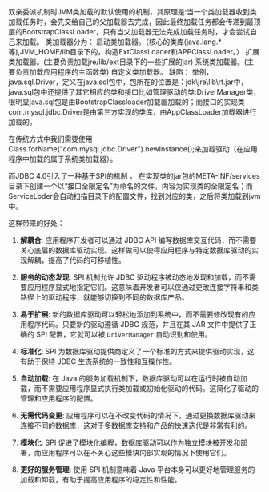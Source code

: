 双亲委派机制时JVM类加载的默认使用的机制，其原理是:当一个类加载器收到类加载任务时，会先交给自己的父加载器去完成，因此最终加载任务都会传递到最顶层的BootstrapClassLoader，只有当父加载器无法完成加载任务时，才会尝试自己来加载。
类加载器分为：
启动类加载器。（核心的类库(java.lang.\*等),JVM_HOME/lib目录下的，构造ExtClassLoader和APPClassLoader。）
扩展类加载器。(主要负责加载jre/lib/ext目录下的一些扩展的jar)
系统类加载器。(主要负责加载应用程序的主函数类)
自定义类加载器。
缺陷：
举例，
java.sql.Driver，定义在java.sql包中，包所在的位置是：jdk\jre\lib\rt.jar中，java.sql包中还提供了其它相应的类和接口比如管理驱动的类:DriverManager类，很明显java.sql包是由BootstrapClassloader加载器加载的；而接口的实现类com.mysql.jdbc.Driver是由第三方实现的类库，由AppClassLoader加载器进行加载的。

在传统方式中我们需要使用Class.forName("com.mysql.jdbc.Driver").newInstance();来加载驱动（在应用程序中加载的属于系统类加载器）。

而JDBC 4.0引入了一种基于SPI的机制 ， 在实现类的jar包的META-INF/services目录下创建一个以“接口全限定名”为命名的文件，内容为实现类的全限定名；而ServiceLoder会自动扫描目录下的配置文件，找到对应的类，之后将类加载到jvm中。

这样带来的好处：
1. **解耦合**: 应用程序开发者可以通过 JDBC API 编写数据库交互代码，而不需要关心底层的数据库驱动实现。这样做可以使得应用程序与特定数据库驱动的实现解耦，提高了代码的可移植性。
    
2. **服务的动态发现**: SPI 机制允许 JDBC 驱动程序被动态地发现和加载，而不需要应用程序显式地指定它们。这意味着开发者可以仅通过更改连接字符串和类路径上的驱动程序，就能够切换到不同的数据库产品。
    
3. **易于扩展**: 新的数据库驱动可以轻松地添加到系统中，而不需要修改现有的应用程序代码。只要新的驱动遵循 JDBC 规范，并且在其 JAR 文件中提供了正确的 SPI 配置，它就可以被 `DriverManager` 自动识别和使用。
    
4. **标准化**: SPI 为数据库驱动提供商定义了一个标准的方式来提供驱动实现，这有助于保持 JDBC 生态系统的一致性和互操作性。
    
5. **自动加载**: 在 Java 的服务加载机制下，数据库驱动可以在运行时被自动加载，而不需要应用程序显式执行类加载或初始化驱动的代码。这简化了驱动的管理和应用程序的配置。
    
6. **无需代码变更**: 应用程序可以在不改变代码的情况下，通过更换数据库驱动来连接不同的数据库，这对于多数据库支持和产品的快速迭代是非常有利的。
    
7. **模块化**: SPI 促进了模块化编程，数据库驱动可以作为独立模块被开发和部署，而应用程序可以在不关心这些模块内部实现的情况下使用它们。
    
8. **更好的服务管理**: 使用 SPI 机制意味着 Java 平台本身可以更好地管理服务的加载和卸载，有助于提高应用程序的稳定性和性能。
